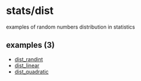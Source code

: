 # stats/dist
examples of random numbers distribution in statistics


## examples (3)
+ [dist_randint](dist_randint.ipynb)
+ [dist_linear](dist_linear.ipynb)
+ [dist_quadratic](dist_quadratic.ipynb)